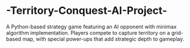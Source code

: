 # -Territory-Conquest-AI-Project-
A Python-based strategy game featuring an AI opponent with minimax algorithm implementation. Players compete to capture territory on a grid-based map, with special power-ups that add strategic depth to gameplay.
